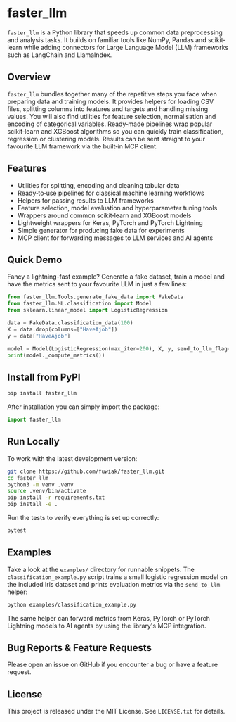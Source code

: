 # faster_llm

`faster_llm` is a Python library that speeds up common data preprocessing and analysis tasks. It builds on familiar tools like NumPy, Pandas and scikit-learn while adding connectors for Large Language Model (LLM) frameworks such as LangChain and LlamaIndex.

## Overview

`faster_llm` bundles together many of the repetitive steps you face when preparing data and training models.  It provides helpers for loading CSV files, splitting columns into features and targets and handling missing values.  You will also find utilities for feature selection, normalisation and encoding of categorical variables.  Ready‑made pipelines wrap popular scikit‑learn and XGBoost algorithms so you can quickly train classification, regression or clustering models.  Results can be sent straight to your favourite LLM framework via the built‑in MCP client.

## Features

- Utilities for splitting, encoding and cleaning tabular data
- Ready‑to‑use pipelines for classical machine learning workflows
- Helpers for passing results to LLM frameworks
- Feature selection, model evaluation and hyperparameter tuning tools
- Wrappers around common scikit‑learn and XGBoost models
- Lightweight wrappers for Keras, PyTorch and PyTorch Lightning
- Simple generator for producing fake data for experiments
- MCP client for forwarding messages to LLM services and AI agents

## Quick Demo

Fancy a lightning-fast example? Generate a fake dataset, train a model and
have the metrics sent to your favourite LLM in just a few lines:

```python
from faster_llm.Tools.generate_fake_data import FakeData
from faster_llm.ML.classification import Model
from sklearn.linear_model import LogisticRegression

data = FakeData.classification_data(100)
X = data.drop(columns=["HaveAjob"])
y = data["HaveAjob"]

model = Model(LogisticRegression(max_iter=200), X, y, send_to_llm_flag=True)
print(model._compute_metrics())
```

## Install from PyPI

```bash
pip install faster_llm
```

After installation you can simply import the package:

```python
import faster_llm
```

## Run Locally

To work with the latest development version:

```bash
git clone https://github.com/fuwiak/faster_llm.git
cd faster_llm
python3 -m venv .venv
source .venv/bin/activate
pip install -r requirements.txt
pip install -e .
```

Run the tests to verify everything is set up correctly:

```bash
pytest
```

## Examples

Take a look at the `examples/` directory for runnable snippets. The
`classification_example.py` script trains a small logistic regression
model on the included Iris dataset and prints evaluation metrics via the
`send_to_llm` helper:

```bash
python examples/classification_example.py
```

The same helper can forward metrics from Keras, PyTorch or PyTorch Lightning
models to AI agents by using the library's MCP integration.

## Bug Reports & Feature Requests

Please open an issue on GitHub if you encounter a bug or have a feature request.

## License

This project is released under the MIT License. See `LICENSE.txt` for details.

